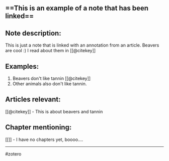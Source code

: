 ==This is an example of a note that has been linked==
---

## Note description:
This is just a note that is linked with an annotation from an article. Beavers are cool :) 
I read about them in [[@citekey]]

## Examples:
1. Beavers don't like tannin  [[@citekey]]
2. Other animals also don't like tannin.


## Articles relevant:
[[@citekey]] - This is about beavers and tannin



## Chapter mentioning:
[[]] - I have no chapters yet, boooo....


---
#zotero 